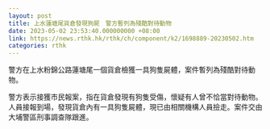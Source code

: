 ```yaml
---
layout: post
title: 上水蓮塘尾貨倉發現狗屍　警方暫列為殘酷對待動物
date: 2023-05-02 23:53:40.000000000 +08:00
link: https://news.rthk.hk/rthk/ch/component/k2/1698889-20230502.htm
categories: rthk
---
```


警方在上水粉錦公路蓮塘尾一個貨倉檢獲一具狗隻屍體，案件暫列為殘酷對待動物。

警方表示接獲市民報案，指在貨倉發現有狗隻受傷，懷疑有人曾不恰當對待動物。人員接報到場，發現貨倉內有一具狗隻屍體，現已由相關機構人員撿走。案件交由大埔警區刑事調查隊跟進。
